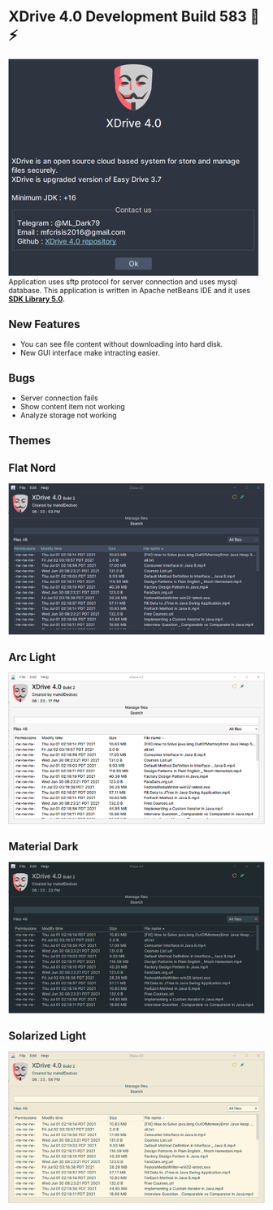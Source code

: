 # XDrive 4.0 Development Build 583 🤗⚡

![ERROR](/shots/xdrive.png) <br>
Application uses sftp protocol for server connection and uses mysql database.
This application is written in Apache netBeans IDE and it uses **[SDK Library 5.0](https://github.com/mahdiDedsec/SDKLibrary-5.0).**

## New Features
* You can see file content without downloading into hard disk.
* New GUI interface make intracting easier.

## Bugs
* Server connection fails
* Show content item not working
* Analyze storage not working

## Themes <br> 

## Flat Nord
![ERROR](/shots/1.png)
## Arc Light
![ERROR](/shots/2.png)
## Material Dark
![ERROR](/shots/3.png)
## Solarized Light
![ERROR](/shots/4.png) <br>
